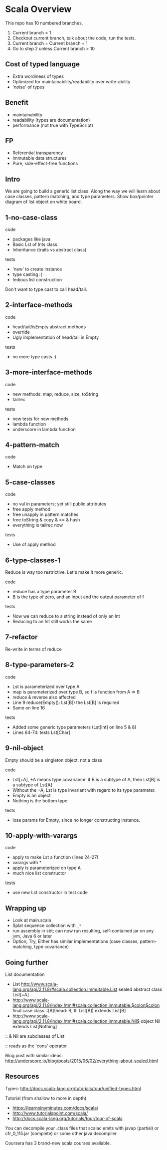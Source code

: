 Scala Overview
==============

This repo has 10 numbered branches.

1. Current branch = 1
2. Checkout current branch, talk about the code, run the tests.
3. Current branch = Current branch + 1
4. Go to step 2 unless Current branch > 10


Cost of typed language
----------------------
- Extra wordiness of types
- Optimized for maintainability/readability over write-ability
- 'noise' of types


Benefit
-------
- maintainability
- readability (types are documentation)
- performance (not true with TypeScript)


FP
--
- Referential transparency
- Immutable data structures
- Pure, side-effect-free functions


Intro
-----
We are going to build a generic list class.
Along the way we will learn about case classes, pattern matching,
and type parameters.
Show box/pointer diagram of list object on white board.


1-no-case-class
---------------
code
- packages like java
- Basic Lst of Ints class
- Inheritance (traits vs abstract class)

tests
- 'new' to create instance
- type casting :(
- tedious list construction

Don't want to type cast to call head/tail.


2-interface-methods
-------------------
code
- head/tail/isEmpty abstract methods
- override
- Ugly implementation of head/tail in Empty

tests
- no more type casts :)


3-more-interface-methods
------------------------
code
- new methods: map, reduce, size, toString
- tailrec

tests
- new tests for new methods
- lambda function
- underscore in lambda function


4-pattern-match
---------------
code
- Match on type


5-case-classes
--------------
code
- no val in parameters; yet still public attributes
- free apply method
- free unapply in pattern matches
- free toString & copy & == & hash
- everything is tailrec now

tests
- Use of apply method


6-type-classes-1
----------------
Reduce is way too restrictive.  Let's make it more generic.

code
- reduce has a type parameter B
- B is the type of zero, and an input and the output parameter of f

tests
- Now we can reduce to a string instead of only an Int
- Reducing to an Int still works the same


7-refactor
----------
Re-write in terms of reduce


8-type-parameters-2
-------------------
code
- Lst is parameterized over type A
- map is parameterized over type B, so f is function from A => B
- reduce & reverse also affected
- Line 9 reduce(Empty(): Lst[B]) the Lst[B] is required
- Same on line 16

tests
- Added some generic type parameters (Lst[Int] on line 5 & 8)
- Lines 64-74:  tests Lst[Char]


9-nil-object
------------
Empty should be a singleton object, not a class

code
- Lst[+A], +A means type covariance:
  if B is a subtype of A, then Lst[B] is a subtype of Lst[A]
- Without the +A, Lst is type invariant with regard to its type parameter.
- Empty is an object
- Nothing is the bottom type

tests
- lose params for Empty, since no longer constructing instance.


10-apply-with-varargs
---------------------

code
- apply to make Lst a function (lines 24-27)
- varargs with *
- apply is parameterized on type A
- much nice list constructor

tests
- use new Lst constructor in test code


Wrapping up
-----------

- Look at main.scala
- Splat sequence collection with `_*`
- run assembly in sbt; can now run resulting,
  self-contained jar on any jvm, Java 6 or later
- Option, Try, Either has similar implementations (case classes, pattern-matching, type covariance)


Going further
-------------
List documentation
- List <http://www.scala-lang.org/api/2.11.8/#scala.collection.immutable.List>
  sealed abstract class List[+A]
- <http://www.scala-lang.org/api/2.11.8/index.html#scala.collection.immutable.$colon$colon>
  final case class ::[B](head: B, tl: List[B]) extends List[B]
- <http://www.scala-lang.org/api/2.11.8/index.html#scala.collection.immutable.Nil$>
  object Nil extends List[Nothing]

:: & Nil are subclasses of List

:: reads as the 'cons' operator

Blog post with similar ideas:
<http://underscore.io/blog/posts/2015/06/02/everything-about-sealed.html>


Resources
---------
Types:
<http://docs.scala-lang.org/tutorials/tour/unified-types.html>

Tutorial (from shallow to more in depth):
- <https://learnxinyminutes.com/docs/scala/>
- <http://www.tutorialspoint.com/scala/>
- <http://docs.scala-lang.org/tutorials/tour/tour-of-scala>

You can decompile your .class files that scalac emits with javap (partial)
or cfr_0_115.jar (complete) or some other java decompiler.

Coursera has 3 brand-new scala courses available.

